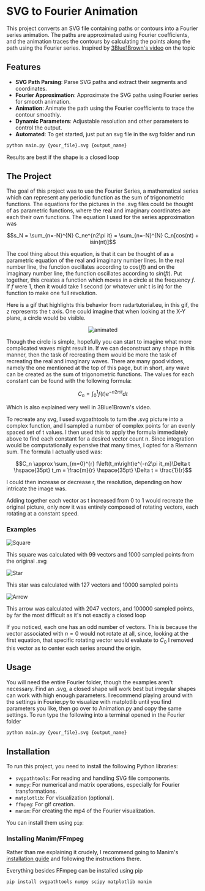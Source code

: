 # SVG to Fourier Animation

This project converts an SVG file containing paths or contours into a Fourier series animation. The paths are approximated using Fourier coefficients, and the animation traces the contours by calculating the points along the path using the Fourier series.
Inspired by [3Blue1Brown's video](https://www.youtube.com/watch?v=r6sGWTCMz2k) on the topic

## Features
- **SVG Path Parsing**: Parse SVG paths and extract their segments and coordinates.
- **Fourier Approximation**: Approximate the SVG paths using Fourier series for smooth animation.
- **Animation**: Animate the path using the Fourier coefficients to trace the contour smoothly.
- **Dynamic Parameters**: Adjustable resolution and other parameters to control the output.
- **Automated**: To get started, just put an svg file in the svg folder and run
 ```bash
python main.py {your_file}.svg {output_name}
```
Results are best if the shape is a closed loop

## The Project

The goal of this project was to use the Fourier Series, a mathematical series which can represent any periodic function as the sum of trigonometric functions. The equations for the pictures in the .svg files could be thought of as parametric functions,
where the real and imaginary coordinates are each their own functions. The equation I used for the series approximation was 
```math
s_N = \sum_{n=-N}^{N} C_ne^{n2\pi it} = \sum_{n=-N}^{N} C_n[cos(nt) + isin(nt)]
```
The cool thing about this equation, is that it can be thought of as a parametric equation of the real and imaginary number lines. In the real number line, the function oscillates according to $cos(ft)$ and on the imaginary number line, the function
oscillates according to $sin(ft)$. Put together, this creates a function which moves in a circle at the frequency $f$. If $f$ were 1, then it would take 1 second (or whatever unit t is in) for the function to make one full revolution. 

Here is a gif
that highlights this behavior from radartutorial.eu, in this gif, the z represents the t axis. One could imagine that when looking at the X-Y plane, a circle would be visible.
<p align="center">
  <img src="https://github.com/user-attachments/assets/ab18ba62-665d-48f3-b472-f7886ca9dbba" alt="animated" />
</p>

Though the circle is simple, hopefully you can start to imagine what more complicated waves might result in. If we can deconstruct any shape in this manner, then the task of recreating them would be more the task of recreating the real and imaginary
waves. There are many good vidoes, namely the one mentioned at the top of this page, but in short, any wave can be created as the sum of trigonometric functions. The values for each constant can be found with the following formula:
```math
C_n=\int_0^1f(t)e^{-n2\pi it}dt
```

Which is also explained very well in 3Blue1Brown's video.

To recreate any svg, I used svgpathtools to turn the .svg picture into a complex function, and I sampled a number of complex points for an evenly spaced set of t values. I then used this to apply the formula immediately above to find each constant for a
desired vector count n. Since integration would be computationally expensive that many times, I opted for a Riemann sum. The formula I actually used was:
```math
C_n \approx \sum_{m=0}^{r} f\left(t_m\right)e^{-n2\pi it_m}\Delta t  \hspace{35pt}  t_m = \frac{m}{r}   \hspace{35pt}   \Delta t = \frac{1}{r}
```

I could then increase or decrease r, the resolution, depending on how intricate the image was.

Adding together each vector as t increased from 0 to 1 would recreate the original picture, only now it was entirely composed of rotating vectors, each rotating at a constant speed.

### Examples

![Square](https://github.com/user-attachments/assets/da757cfa-bf1e-46f4-8fc8-5514ec322f1d)

This square was calculated with 99 vectors and 1000 sampled points from the original .svg

![Star](https://github.com/user-attachments/assets/7f3dc43f-f13a-4f5e-9491-d3544292c7f2)

This star was calculated with 127 vectors and 10000 sampled points

![Arrow](https://github.com/user-attachments/assets/384ec500-ad60-4cda-8313-a25775a3187f)

This arrow was calculated with 2047 vectors, and 100000 sampled points, by far the most difficult as it's not exactly a closed loop

If you noticed, each one has an odd number of vectors. This is because the vector associated with $n=0$ would not rotate at all, since, looking at the first equation, that specific rotating vector would evaluate to $C_0$
I removed this vector as to center each series around the origin.

## Usage

You will need the entire Fourier folder, though the examples aren't necessary. Find an .svg, a closed shape will work best but irregular shapes can work with high enough parameters. I recommend playing around with the settings in Fourier.py
to visualize with matplotlib until you find parameters you like, then go over to Animation.py and copy the same settings. To run type the following into a terminal opened in the Fourier folder
```bash
python main.py {your_file}.svg {output_name}
```

## Installation

To run this project, you need to install the following Python libraries:

- `svgpathtools`: For reading and handling SVG file components.
- `numpy`: For numerical and matrix operations, especially for Fourier transformations.
- `matplotlib`: For visualization (optional).
- `ffmpeg`: For gif creation.
- `manim`: For creating the mp4 of the Fourier visualization.

You can install them using `pip`:

### Installing Manim/FFmpeg

Rather than me explaining it crudely, I recommend going to Manim's [installation guide](https://docs.manim.community/en/stable/installation.html) and following the instructions there.

Everything besides FFmpeg can be installed using pip
```bash
pip install svgpathtools numpy scipy matplotlib manim
```
